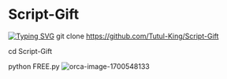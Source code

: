 # Script-Gift
[![Typing SVG](https://readme-typing-svg.demolab.com?font=Fira+Code&pause=1000&color=611FF7&width=435&lines=Assalamu+Alaikum%F0%9F%8C%BA;Script+For+Gift%F0%9F%92%9A;Follow+My+GitHub%F0%9F%A5%B0;Thank+You+Everyone%E2%9D%A4%EF%B8%8F)](https://git.io/typing-svg)
git clone https://github.com/Tutul-King/Script-Gift

cd Script-Gift

python FREE.py
![orca-image-1700548133](https://user-images.githubusercontent.com/106426526/211362395-09a9d311-06ee-4767-8f83-d57e4fec4200.jpeg)
